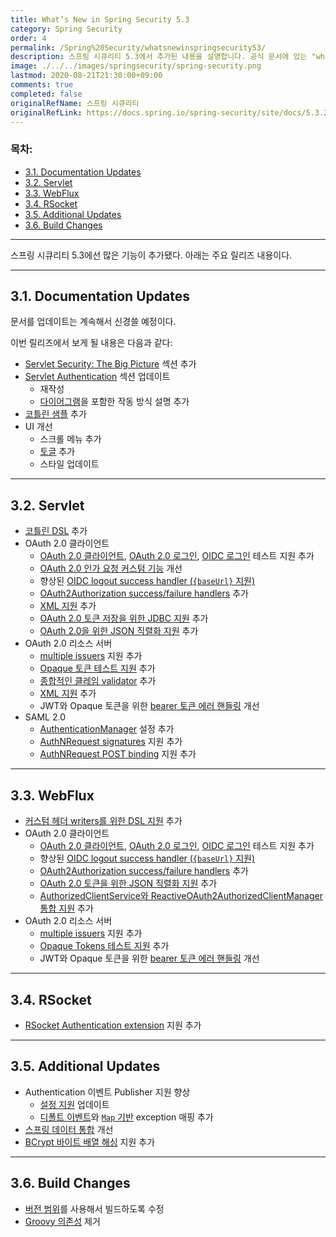 ```yaml
---
title: What’s New in Spring Security 5.3
category: Spring Security
order: 4
permalink: /Spring%20Security/whatsnewinspringsecurity53/
description: 스프링 시큐리티 5.3에서 추가된 내용을 설명합니다. 공식 문서에 있는 "what's new" 챕터를 한글로 번역한 문서입니다.
image: ./../../images/springsecurity/spring-security.png
lastmod: 2020-08-21T21:30:00+09:00
comments: true
completed: false
originalRefName: 스프링 시큐리티
originalRefLink: https://docs.spring.io/spring-security/site/docs/5.3.2.RELEASE/reference/html5/#community
---
```


### 목차:

- [3.1. Documentation Updates](#31-documentation-updates)
- [3.2. Servlet](#32-servlet)
- [3.3. WebFlux](#33-webflux)
- [3.4. RSocket](#34-rsocket)
- [3.5. Additional Updates](#35-additional-updates)
- [3.6. Build Changes](#36-build-changes)

---

스프링 시큐리티 5.3에선 많은 기능이 추가됐다. 아래는 주요 릴리즈 내용이다. 

---

## 3.1. Documentation Updates

문서를 업데이트는 계속해서 신경쓸 예정이다.

이번 릴리즈에서 보게 될 내용은 다음과 같다:

- [Servlet Security: The Big Picture](../servletsecuritythebigpicture) 섹션 추가
- [Servlet Authentication](../authentication) 섹션 업데이트
  - 재작성
  - [다이어그램](../servletsecuritythebigpicture#servlet-delegatingfilterproxy-figure)을 포함한 작동 방식 설명 추가
- [코틀린 샘플](https://github.com/spring-projects/spring-security/tree/5.3.2.RELEASE/samples/boot/kotlin) 추가
- UI 개선
  - 스크롤 메뉴 추가
  - [토글](../authentication#10107-userdetailsservice) 추가
  - 스타일 업데이트

---

## 3.2. Servlet

- [코틀린 DSL](../kotlinconfiguration#171-httpsecurity) 추가
- OAuth 2.0 클라이언트
  - [OAuth 2.0 클라이언트](../testing#testing-oauth-20-clients), [OAuth 2.0 로그인](../testing#testing-oauth-20-login), [OIDC 로그인](../testing#testing-oidc-login) 테스트 지원 추가
  - [OAuth 2.0 인가 요청 커스텀 기능](https://github.com/spring-projects/spring-security/pull/7748) 개선
  - 향상된 [OIDC logout success handler (`{baseUrl}` 지원)](https://github.com/spring-projects/spring-security/issues/7842)
  - [OAuth2Authorization success/failure handlers](https://github.com/spring-projects/spring-security/issues/7840) 추가
  - [XML 지원](https://github.com/spring-projects/spring-security/issues/5184) 추가
  - [OAuth 2.0 토큰 저장을 위한 JDBC 지원](https://docs.spring.io/spring-security/site/docs/5.3.2.RELEASE/reference/html5/#dbschema-oauth2-client) 추가
  - [OAuth 2.0을 위한 JSON 직렬화 지원](https://github.com/spring-projects/spring-security/issues/4886) 추가
- OAuth 2.0 리소스 서버
  - [multiple issuers](../oauth2#12320-multi-tenancy) 지원 추가
  - [Opaque 토큰 테스트 지원](../testing#testing-opaque-token-authentication) 추가
  - [종합적인 클레임 validator](../oauth2#configuring-a-custom-validator) 추가
  - [XML 지원](https://github.com/spring-projects/spring-security/issues/5185) 추가
  - JWT와 Opaque 토큰을 위한 [bearer 토큰 에러 핸들링](https://github.com/spring-projects/spring-security/pull/7826) 개선
- SAML 2.0
  - [AuthenticationManager](../saml2#configure-opensamlauthenticationprovider-as-an-authentication-manager) 설정 추가
  - [AuthNRequest signatures](https://github.com/spring-projects/spring-security/issues/7711) 지원 추가
  - [AuthNRequest POST binding](https://github.com/spring-projects/spring-security/pull/7759) 지원 추가

---

## 3.3. WebFlux

- [커스텀 헤더 writers를 위한 DSL 지원](https://github.com/spring-projects/spring-security/issues/7636) 추가
- OAuth 2.0 클라이언트
  - [OAuth 2.0 클라이언트](https://github.com/spring-projects/spring-security/issues/7910), [OAuth 2.0 로그인](https://github.com/spring-projects/spring-security/issues/7828), [OIDC 로그인](https://github.com/spring-projects/spring-security/issues/7680) 테스트 지원 추가
  - 향상된 [OIDC logout success handler (`{baseUrl}` 지원)](https://github.com/spring-projects/spring-security/issues/7842)
  - [OAuth2Authorization success/failure handlers](https://github.com/spring-projects/spring-security/issues/7699) 추가
  - [OAuth 2.0 토큰을 위한 JSON 직렬화 지원](https://github.com/spring-projects/spring-security/issues/4886) 추가
  - [AuthorizedClientService와 ReactiveOAuth2AuthorizedClientManager 통합 지원](https://github.com/spring-projects/spring-security/issues/7569) 추가
- OAuth 2.0 리소스 서버
  - [multiple issuers](https://docs.spring.io/spring-security/site/docs/5.3.2.RELEASE/reference/html5/#webflux-oauth2resourceserver-multitenancy) 지원 추가
  - [Opaque Tokens 테스트 지원](https://github.com/spring-projects/spring-security/issues/7827) 추가
  - JWT와 Opaque 토큰을 위한 [bearer 토큰 에러 핸들링](https://github.com/spring-projects/spring-security/pull/7826) 개선

---

## 3.4. RSocket

- [RSocket Authentication extension](https://github.com/spring-projects/spring-security/issues/7935) 지원 추가

---

## 3.5. Additional Updates

- Authentication 이벤트 Publisher 지원 향상
  - [설정 지원](https://github.com/spring-projects/spring-security/pull/7802) 업데이트
  - [디폴트 이벤트](https://github.com/spring-projects/spring-security/issues/7825)와 [`Map` 기반](https://github.com/spring-projects/spring-security/issues/7824) exception 매핑 추가
- [스프링 데이터 통합](https://github.com/spring-projects/spring-security/issues/7891) 개선
- [BCrypt 바이트 배열 해싱](https://github.com/spring-projects/spring-security/issues/7661) 지원 추가

---

## 3.6. Build Changes

- [버전 범위](https://github.com/spring-projects/spring-security/issues/7788)를 사용해서 빌드하도록 수정
- [Groovy 의존성](https://github.com/spring-projects/spring-security/issues/4939) 제거
